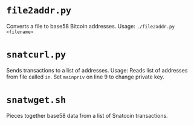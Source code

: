 # `file2addr.py`
Converts a file to base58 Bitcoin addresses.
Usage: `./file2addr.py <filename>`

# `snatcurl.py`
Sends transactions to a list of addresses.
Usage: Reads list of addresses from file called `in`.
Set `mainpriv` on line 9 to change private key.

# `snatwget.sh`
Pieces together base58 data from a list of Snatcoin transactions.
